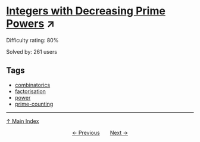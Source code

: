 # [Integers with Decreasing Prime Powers](https://projecteuler.net/problem=578) ↗️

Difficulty rating: 80%

Solved by: 261 users
## Tags

- [combinatorics](../tags/combinatorics.md)
- [factorisation](../tags/factorisation.md)
- [power](../tags/power.md)
- [prime-counting](../tags/prime-counting.md)



---

[↑ Main Index](../README.md)


<div align=center><a href='577.md'>← Previous</a> &nbsp;&nbsp; &nbsp;&nbsp;  <a href='579.md'>Next →</a></div>

